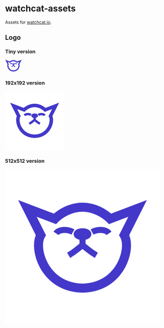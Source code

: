 # watchcat-assets

Assets for [watchcat.io](https://watchcat.io).


## Logo

### Tiny version
![](watchcat_logo_tiny.png)

### 192x192 version
![](watchcat_logo_192.png)

### 512x512 version
![](watchcat_logo_512.png)
